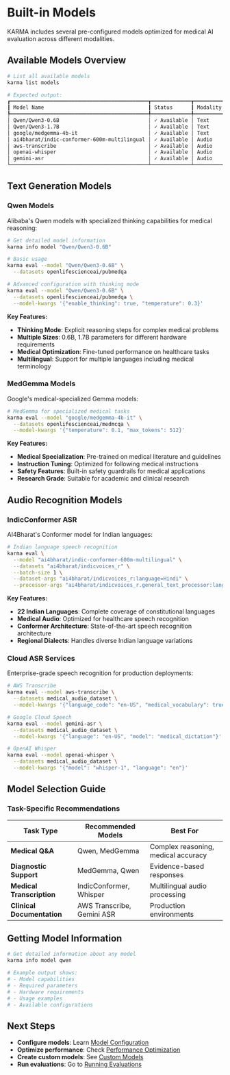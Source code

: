 # Built-in Models

KARMA includes several pre-configured models optimized for medical AI evaluation across different modalities.

## Available Models Overview

```bash
# List all available models
karma list models

# Expected output:
┏━━━━━━━━━━━━━━━━━━━━━━━━━━━━━━━━━━━━━━━━━━━━━┳━━━━━━━━━━━━━┳━━━━━━━━━━━━━━━━━━━━┓
┃ Model Name                                  ┃ Status      ┃ Modality           ┃
┡━━━━━━━━━━━━━━━━━━━━━━━━━━━━━━━━━━━━━━━━━━━━━╇━━━━━━━━━━━━━╇━━━━━━━━━━━━━━━━━━━━┩
│ Qwen/Qwen3-0.6B                             │ ✓ Available │ Text               │
│ Qwen/Qwen3-1.7B                             │ ✓ Available │ Text               │
│ google/medgemma-4b-it                       │ ✓ Available │ Text               │
│ ai4bharat/indic-conformer-600m-multilingual │ ✓ Available │ Audio              │
│ aws-transcribe                              │ ✓ Available │ Audio              │
│ openai-whisper                              │ ✓ Available │ Audio              │
│ gemini-asr                                  │ ✓ Available │ Audio              │
└─────────────────────────────────────────────┴─────────────┴────────────────────┘
```

## Text Generation Models

### Qwen Models
Alibaba's Qwen models with specialized thinking capabilities for medical reasoning:

```bash
# Get detailed model information
karma info model "Qwen/Qwen3-0.6B"

# Basic usage
karma eval --model "Qwen/Qwen3-0.6B" \
  --datasets openlifescienceai/pubmedqa

# Advanced configuration with thinking mode
karma eval --model "Qwen/Qwen3-0.6B" \
  --datasets openlifescienceai/pubmedqa \
  --model-kwargs '{"enable_thinking": true, "temperature": 0.3}'
```

**Key Features:**
- **Thinking Mode**: Explicit reasoning steps for complex medical problems
- **Multiple Sizes**: 0.6B, 1.7B parameters for different hardware requirements
- **Medical Optimization**: Fine-tuned performance on healthcare tasks
- **Multilingual**: Support for multiple languages including medical terminology

### MedGemma Models
Google's medical-specialized Gemma models:

```bash
# MedGemma for specialized medical tasks
karma eval --model "google/medgemma-4b-it" \
  --datasets openlifescienceai/medmcqa \
  --model-kwargs '{"temperature": 0.1, "max_tokens": 512}'
```

**Key Features:**
- **Medical Specialization**: Pre-trained on medical literature and guidelines
- **Instruction Tuning**: Optimized for following medical instructions
- **Safety Features**: Built-in safety guardrails for medical applications
- **Research Grade**: Suitable for academic and clinical research

## Audio Recognition Models

### IndicConformer ASR
AI4Bharat's Conformer model for Indian languages:

```bash
# Indian language speech recognition
karma eval \
  --model "ai4bharat/indic-conformer-600m-multilingual" \
  --datasets "ai4bharat/indicvoices_r" \
  --batch-size 1 \
  --dataset-args "ai4bharat/indicvoices_r:language=Hindi" \
  --processor-args "ai4bharat/indicvoices_r.general_text_processor:language=Hindi"
```

**Key Features:**
- **22 Indian Languages**: Complete coverage of constitutional languages
- **Medical Audio**: Optimized for healthcare speech recognition
- **Conformer Architecture**: State-of-the-art speech recognition architecture
- **Regional Dialects**: Handles diverse Indian language variations

### Cloud ASR Services
Enterprise-grade speech recognition for production deployments:

```bash
# AWS Transcribe
karma eval --model aws-transcribe \
  --datasets medical_audio_dataset \
  --model-kwargs '{"language_code": "en-US", "medical_vocabulary": true}'

# Google Cloud Speech
karma eval --model gemini-asr \
  --datasets medical_audio_dataset \
  --model-kwargs '{"language": "en-US", "model": "medical_dictation"}'

# OpenAI Whisper
karma eval --model openai-whisper \
  --datasets medical_audio_dataset \
  --model-kwargs '{"model": "whisper-1", "language": "en"}'
```

## Model Selection Guide

### Task-Specific Recommendations

| Task Type | Recommended Models | Best For |
|-----------|------------------|----------|
| **Medical Q&A** | Qwen, MedGemma | Complex reasoning, medical accuracy |
| **Diagnostic Support** | MedGemma, Qwen | Evidence-based responses |
| **Medical Transcription** | IndicConformer, Whisper | Multilingual audio processing |
| **Clinical Documentation** | AWS Transcribe, Gemini ASR | Production environments |

## Getting Model Information

```bash
# Get detailed information about any model
karma info model qwen

# Example output shows:
# - Model capabilities
# - Required parameters
# - Hardware requirements
# - Usage examples
# - Available configurations
```

## Next Steps

- **Configure models**: Learn [Model Configuration](model-configuration.md)
- **Optimize performance**: Check [Performance Optimization](performance-optimization.md)
- **Create custom models**: See [Custom Models](custom-models.md)
- **Run evaluations**: Go to [Running Evaluations](../basic-usage/running-evaluations.md)